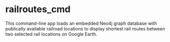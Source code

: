 railroutes_cmd
==============

This command-line app loads an embedded Neo4j graph database with publically available railroad locations to display shortest rail routes between two selected rail locations on Google Earth.
